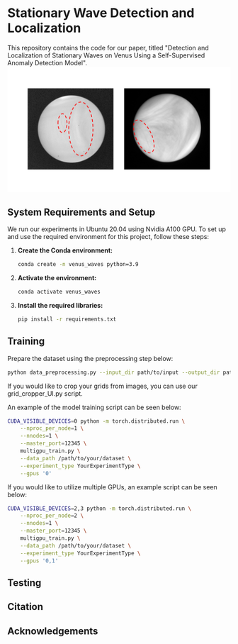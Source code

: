 # Stationary Wave Detection and Localization
This repository contains the code for our paper, titled "Detection and Localization of Stationary Waves on Venus Using a Self-Supervised Anomaly Detection Model".
![](images/StationaryWave_Example_LIR_UVI.png)
## System Requirements and Setup
We run our experiments in Ubuntu 20.04 using Nvidia A100 GPU.
To set up and use the required environment for this project, follow these steps:

1. **Create the Conda environment:**
   ```bash
   conda create -n venus_waves python=3.9

2. **Activate the environment:**
   ```bash
   conda activate venus_waves

3. **Install the required libraries:**
   ```bash
   pip install -r requirements.txt

## Training 
Prepare the dataset using the preprocessing step below:
```bash
python data_preprocessing.py --input_dir path/to/input --output_dir path/to/output --workers 4 --datatype uvi_or_lir
```

If you would like to crop your grids from images, you can use our grid_cropper_UI.py script.

An example of the model training script can be seen below:
```bash
CUDA_VISIBLE_DEVICES=0 python -m torch.distributed.run \
    --nproc_per_node=1 \
    --nnodes=1 \
    --master_port=12345 \
    multigpu_train.py \
    --data_path /path/to/your/dataset \
    --experiment_type YourExperimentType \
    --gpus '0'
```
If you would like to utilize multiple GPUs, an example script can be seen below:
```bash
CUDA_VISIBLE_DEVICES=2,3 python -m torch.distributed.run \
    --nproc_per_node=2 \
    --nnodes=1 \
    --master_port=12345 \
    multigpu_train.py \
    --data_path /path/to/your/dataset \
    --experiment_type YourExperimentType \
    --gpus '0,1'
```
## Testing 

## Citation

## Acknowledgements
